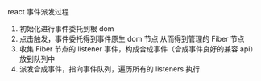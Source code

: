 react 事件派发过程

1. 初始化进行事件委托到根 dom
2. 点击触发，事件委托得到事件原生 dom 节点 从而得到管理的 Fiber 节点
3. 收集 Fiber 节点的 listener 事件，构成合成事件（合成事件良好的兼容 api）放到队列中
4. 派发合成事件，指向事件队列，遍历所有的 listeners 执行
